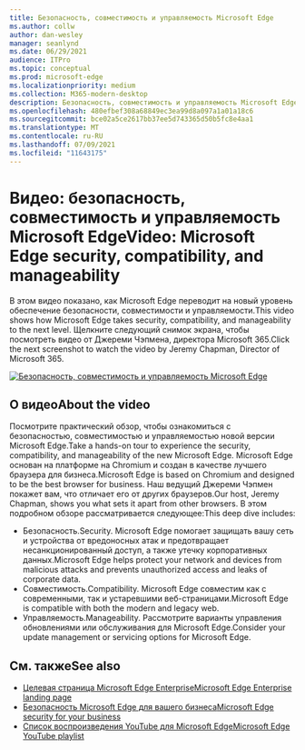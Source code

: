 ```yaml
---
title: Безопасность, совместимость и управляемость Microsoft Edge
ms.author: collw
author: dan-wesley
manager: seanlynd
ms.date: 06/29/2021
audience: ITPro
ms.topic: conceptual
ms.prod: microsoft-edge
ms.localizationpriority: medium
ms.collection: M365-modern-desktop
description: Безопасность, совместимость и управляемость Microsoft Edge
ms.openlocfilehash: 480efbef308a68849ec3ea99d8a097a1a01a18c6
ms.sourcegitcommit: bce02a5ce2617bb37ee5d743365d50b5fc8e4aa1
ms.translationtype: MT
ms.contentlocale: ru-RU
ms.lasthandoff: 07/09/2021
ms.locfileid: "11643175"
---
```

# <a name="video-microsoft-edge-security-compatibility-and-manageability"></a><span data-ttu-id="4affb-103">Видео: безопасность, совместимость и управляемость Microsoft Edge</span><span class="sxs-lookup"><span data-stu-id="4affb-103">Video: Microsoft Edge security, compatibility, and manageability</span></span>

<span data-ttu-id="4affb-104">В этом видео показано, как Microsoft Edge переводит на новый уровень обеспечение безопасности, совместимости и управляемости.</span><span class="sxs-lookup"><span data-stu-id="4affb-104">This video shows how Microsoft Edge takes security, compatibility, and manageability to the next level.</span></span> <span data-ttu-id="4affb-105">Щелкните следующий снимок экрана, чтобы посмотреть видео от Джереми Чэпмена, директора Microsoft 365.</span><span class="sxs-lookup"><span data-stu-id="4affb-105">Click the next screenshot to watch the video by Jeremy Chapman, Director of Microsoft 365.</span></span>

[![Безопасность, совместимость и управляемость Microsoft Edge](media/microsoft-edge-video-security-compatibility-manageability/0.png)](http://www.youtube.com/watch?v=uMmh_gNaM4I "Microsoft Edge security, compatibility, and manageability")

## <a name="about-the-video"></a><span data-ttu-id="4affb-107">О видео</span><span class="sxs-lookup"><span data-stu-id="4affb-107">About the video</span></span>

<span data-ttu-id="4affb-108">Посмотрите практический обзор, чтобы ознакомиться с безопасностью, совместимостью и управляемостью новой версии Microsoft Edge.</span><span class="sxs-lookup"><span data-stu-id="4affb-108">Take a hands-on tour to experience the security, compatibility, and manageability of the new Microsoft Edge.</span></span> <span data-ttu-id="4affb-109">Microsoft Edge основан на платформе на Chromium и создан в качестве лучшего браузера для бизнеса.</span><span class="sxs-lookup"><span data-stu-id="4affb-109">Microsoft Edge is based on Chromium and designed to be the best browser for business.</span></span> <span data-ttu-id="4affb-110">Наш ведущий Джереми Чэпмен покажет вам, что отличает его от других браузеров.</span><span class="sxs-lookup"><span data-stu-id="4affb-110">Our host, Jeremy Chapman, shows you what sets it apart from other browsers.</span></span> <span data-ttu-id="4affb-111">В этом подробном обзоре рассматривается следующее:</span><span class="sxs-lookup"><span data-stu-id="4affb-111">This deep dive includes:</span></span>

- <span data-ttu-id="4affb-112">Безопасность.</span><span class="sxs-lookup"><span data-stu-id="4affb-112">Security.</span></span> <span data-ttu-id="4affb-113">Microsoft Edge помогает защищать вашу сеть и устройства от вредоносных атак и предотвращает несанкционированный доступ, а также утечку корпоративных данных.</span><span class="sxs-lookup"><span data-stu-id="4affb-113">Microsoft Edge helps protect your network and devices from malicious attacks and prevents unauthorized access and leaks of corporate data.</span></span>
- <span data-ttu-id="4affb-114">Совместимость.</span><span class="sxs-lookup"><span data-stu-id="4affb-114">Compatibility.</span></span> <span data-ttu-id="4affb-115">Microsoft Edge совместим как с современными, так и устаревшими веб-страницами.</span><span class="sxs-lookup"><span data-stu-id="4affb-115">Microsoft Edge is compatible with both the modern and legacy web.</span></span>
- <span data-ttu-id="4affb-116">Управляемость.</span><span class="sxs-lookup"><span data-stu-id="4affb-116">Manageability.</span></span> <span data-ttu-id="4affb-117">Рассмотрите варианты управления обновлениями или обслуживания для Microsoft Edge.</span><span class="sxs-lookup"><span data-stu-id="4affb-117">Consider your update management or servicing options for Microsoft Edge.</span></span>

## <a name="see-also"></a><span data-ttu-id="4affb-118">См. также</span><span class="sxs-lookup"><span data-stu-id="4affb-118">See also</span></span>

- [<span data-ttu-id="4affb-119">Целевая страница Microsoft Edge Enterprise</span><span class="sxs-lookup"><span data-stu-id="4affb-119">Microsoft Edge Enterprise landing page</span></span>](https://aka.ms/EdgeEnterprise)
- [<span data-ttu-id="4affb-120">Безопасность Microsoft Edge для вашего бизнеса</span><span class="sxs-lookup"><span data-stu-id="4affb-120">Microsoft Edge security for your business</span></span>](ms-edge-security-for-business.md)
- [<span data-ttu-id="4affb-121">Список воспроизведения YouTube для Microsoft Edge</span><span class="sxs-lookup"><span data-stu-id="4affb-121">Microsoft Edge YouTube playlist</span></span>](https://www.youtube.com/playlist?list=PLXtHYVsvn_b-uXh1tMeYpT-0iD8tD3tFy)